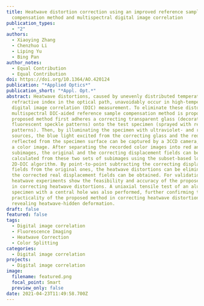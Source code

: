 ```yaml
---
title: Heatwave distortion correction using an improved reference sample
  compensation method and multispectral digital image correlation
publication_types:
  - "2"
authors:
  - Xiaoying Zhang
  - Chenzhuo Li
  - Liping Yu
  - Bing Pan
author_notes:
  - Equal Contribution
  - Equal Contribution
doi: https://doi.org/10.1364/AO.420124
publication: "*Applied Optics*"
publication_short: "*Appl. Opt.*"
abstract: Heatwave distortions, caused by unevenly distributed temperature and
  refractive index in the optical path, unavoidably occur in high-temperature
  digital image correlation (DIC) measurement. To eliminate these distortions, a
  multispectral DIC-aided reference sample compensation method is proposed. The
  proposed method first adheres a correcting transparent glass (decorated with
  fluorescent speckle patterns) onto the test specimen (sprayed with red speckle
  patterns). Then, by illuminating the specimen with ultraviolet- and red-light
  sources, the blue light excited from the correcting glass and the red light
  reflected from the specimen surface can be captured by a 3CCD camera, forming
  a color image. After separating the recorded color images into red and blue
  subimages, the original and the correcting displacement fields can be
  calculated from these two sets of subimages using the subset-based local
  2D-DIC algorithm. By point-to-point subtracting the correcting displacement
  fields from the original ones, the heatwave distortions can be eliminated, and
  the corrected real displacement fields can be obtained. For validation, static
  heatwave experiments show the feasibility and accuracy of the proposed method
  in correcting heatwave distortions. A uniaxial tensile test of an aluminum
  specimen with a central hole was also performed, further confirming the
  practicality of the proposed method in correcting heatwave distortions and
  revealing heatwave-hidden deformation.
draft: false
featured: false
tags:
  - Digital image correlation
  - Fluorescence Imaging
  - Heatwave Correction
  - Color Splitting
categories:
  - Digital image correlation
projects:
  - Digital image correlation
image:
  filename: featured.png
  focal_point: Smart
  preview_only: false
date: 2021-04-23T11:49:58.700Z
---
```

